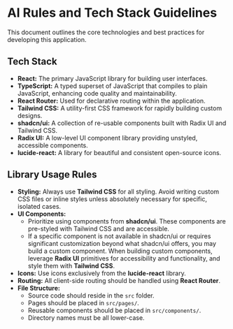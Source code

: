 # AI Rules and Tech Stack Guidelines

This document outlines the core technologies and best practices for developing this application.

## Tech Stack

*   **React:** The primary JavaScript library for building user interfaces.
*   **TypeScript:** A typed superset of JavaScript that compiles to plain JavaScript, enhancing code quality and maintainability.
*   **React Router:** Used for declarative routing within the application.
*   **Tailwind CSS:** A utility-first CSS framework for rapidly building custom designs.
*   **shadcn/ui:** A collection of re-usable components built with Radix UI and Tailwind CSS.
*   **Radix UI:** A low-level UI component library providing unstyled, accessible components.
*   **lucide-react:** A library for beautiful and consistent open-source icons.

## Library Usage Rules

*   **Styling:** Always use **Tailwind CSS** for all styling. Avoid writing custom CSS files or inline styles unless absolutely necessary for specific, isolated cases.
*   **UI Components:**
    *   Prioritize using components from **shadcn/ui**. These components are pre-styled with Tailwind CSS and are accessible.
    *   If a specific component is not available in shadcn/ui or requires significant customization beyond what shadcn/ui offers, you may build a custom component. When building custom components, leverage **Radix UI** primitives for accessibility and functionality, and style them with **Tailwind CSS**.
*   **Icons:** Use icons exclusively from the **lucide-react** library.
*   **Routing:** All client-side routing should be handled using **React Router**.
*   **File Structure:**
    *   Source code should reside in the `src` folder.
    *   Pages should be placed in `src/pages/`.
    *   Reusable components should be placed in `src/components/`.
    *   Directory names must be all lower-case.